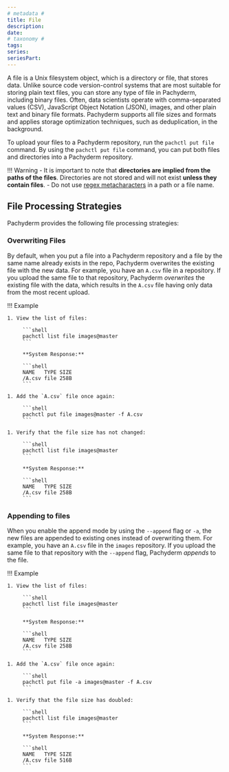 ```yaml
---
# metadata # 
title: File
description: 
date: 
# taxonomy #
tags: 
series:
seriesPart:
--- 
```


A file is a Unix filesystem object, which is a directory or
file, that stores data. Unlike source code
version-control systems that are most suitable for storing plain text
files, you can store any type of file in Pachyderm, including
binary files. Often, data scientists operate with
comma-separated values (CSV), JavaScript Object Notation (JSON),
images, and other plain text and binary file
formats. Pachyderm supports all file sizes and formats and applies
storage optimization techniques, such as deduplication, in the
background.

To upload your files to a Pachyderm repository, run the
`pachctl put file` command. By using the `pachctl put file`
command, you can put both files and directories into a Pachyderm repository.

!!! Warning
     - It is important to note that **directories are implied from the paths of the files**. Directories are not stored and will not exist **unless they contain files**. 
     - Do not use [regex metacharacters](https://www.w3schools.com/python/gloss_python_regex_metacharacters.asp) in a path or a file name.

## File Processing Strategies

Pachyderm provides the following file processing strategies:

### **Overwriting Files**
By default, when you put a file into a Pachyderm repository and a
file by the same name already exists in the repo, Pachyderm overwrites
the existing file with the new data.
For example, you have an `A.csv` file in a repository. If you upload the
same file to that repository, Pachyderm *overwrites* the existing
file with the data, which results in the `A.csv` file having only data
from the most recent upload.

!!! Example

    1. View the list of files:

         ```shell
         pachctl list file images@master
         ```

         **System Response:**

         ```shell
         NAME   TYPE SIZE
         /A.csv file 258B
         ```

    1. Add the `A.csv` file once again:

         ```shell
         pachctl put file images@master -f A.csv
         ```

    1. Verify that the file size has not changed:

         ```shell
         pachctl list file images@master
         ```

         **System Response:**

         ```shell
         NAME   TYPE SIZE
         /A.csv file 258B
         ```

### **Appending to files**
When you enable the append mode by using the `--append`
flag or `-a`, the new files are appended to existing ones instead of overwriting them.
For example, you have an `A.csv` file in the `images` repository.
If you upload the same file to that repository with the
`--append` flag, Pachyderm *appends* to the file.

!!! Example

    1. View the list of files:

         ```shell
         pachctl list file images@master
         ```

         **System Response:**

         ```shell
         NAME   TYPE SIZE
         /A.csv file 258B
         ```

    1. Add the `A.csv` file once again:

         ```shell
         pachctl put file -a images@master -f A.csv
         ```

    1. Verify that the file size has doubled:

         ```shell
         pachctl list file images@master
         ```

         **System Response:**

         ```shell
         NAME   TYPE SIZE
         /A.csv file 516B
         ```
